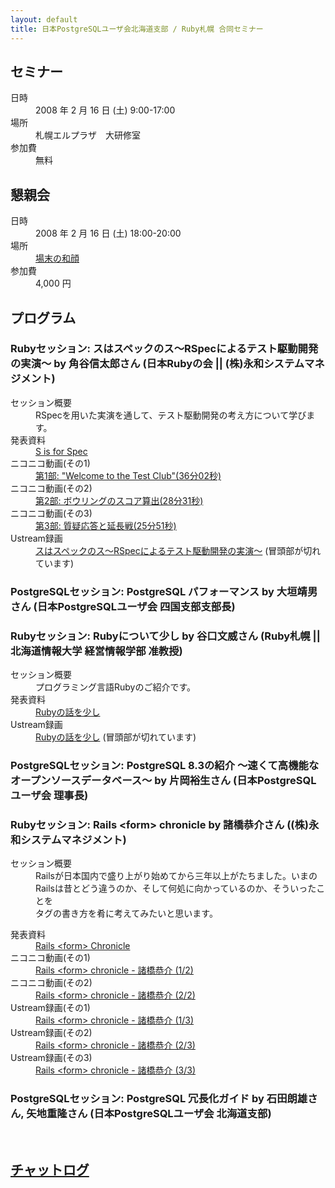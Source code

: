 ```yaml
---
layout: default
title: 日本PostgreSQLユーザ会北海道支部 / Ruby札幌 合同セミナー
---
```

<h2>セミナー</h2>
<dl>
<dt>日時</dt>
<dd> 2008 年 2 月 16 日 (土) 9:00-17:00
</dd>
<dt>場所</dt>
<dd> 札幌エルプラザ　大研修室
</dd>
<dt>参加費</dt>
<dd> 無料
</dd>
</dl>
<h2>懇親会</h2>
<dl>
<dt>日時</dt>
<dd> 2008 年 2 月 16 日 (土)  18:00-20:00
</dd>
<dt>場所</dt>
<dd> <a href="http://www.hotpepper.jp/A_20700/strJ000682820.html">場末の和顔</a>
</dd>
<dt>参加費</dt>
<dd> 4,000 円
</dd>
</dl>
<h2>プログラム</h2>
<h3>Rubyセッション: スはスペックのス～RSpecによるテスト駆動開発の実演～ by 角谷信太郎さん (日本Rubyの会 || (株)永和システムマネジメント)</h3>
<dl>
<dt>セッション概要 </dt>
<dd> RSpecを用いた実演を通して、テスト駆動開発の考え方について学びます。
</dd>
<dt>発表資料 </dt>
<dd> <a href="http://www.slideshare.net/kakutani/s-is-for-spec">S is for Spec</a>
</dd>
<dt>ニコニコ動画(その1)</dt>
<dd> <a href="http://www.nicovideo.jp/watch/sm2370458">第1部: "Welcome to the Test Club"(36分02秒)</a>
</dd>
<dt>ニコニコ動画(その2)</dt>
<dd> <a href="http://www.nicovideo.jp/watch/sm2370872">第2部: ボウリングのスコア算出(28分31秒)</a>
</dd>
<dt>ニコニコ動画(その3)</dt>
<dd> <a href="http://www.nicovideo.jp/watch/sm2371011">第3部: 質疑応答と延長戦(25分51秒)</a>
</dd>
<dt>Ustream録画 </dt>
<dd> <a href="http://www.ustream.tv/recorded/Bjffr4kzf5aUR.NaEx.xiDsSQAKU8kHf">スはスペックのス～RSpecによるテスト駆動開発の実演～</a> (冒頭部が切れています)
</dd>
</dl>
<h3>PostgreSQLセッション: PostgreSQL パフォーマンス by 大垣靖男さん (日本PostgreSQLユーザ会 四国支部支部長)</h3>
<h3>Rubyセッション: Rubyについて少し by 谷口文威さん (Ruby札幌 || 北海道情報大学 経営情報学部 准教授)</h3>
<dl>
<dt>セッション概要 </dt>
<dd> プログラミング言語Rubyのご紹介です。
</dd>
<dt>発表資料 </dt>
<dd> <a href="http://www.slideshare.net/noplans/ruby-270645?src=embed">Rubyの話を少し</a>
</dd>
<dt>Ustream録画 </dt>
<dd> <a href="http://www.ustream.tv/recorded/mwR8vpbf.OqJHS5tvBmDObF2pLttiKm7">Rubyの話を少し</a> (冒頭部が切れています)
</dd>
</dl>
<h3>PostgreSQLセッション: PostgreSQL 8.3の紹介 〜速くて高機能なオープンソースデータベース〜 by 片岡裕生さん (日本PostgreSQLユーザ会 理事長)</h3>
<h3>Rubyセッション: Rails &lt;form&gt; chronicle by 諸橋恭介さん ((株)永和システムマネジメント)</h3>
<dl>
<dt>セッション概要 </dt>
<dd> Railsが日本国内で盛り上がり始めてから三年以上がたちました。いまのRailsは昔とどう違うのか、そして何処に向かっているのか、そういったことを<form>タグの書き方を肴に考えてみたいと思います。
</dd>
<dt>発表資料 </dt>
<dd> <a href="http://www.slideshare.net/moro/rails-form-chronicle">Rails &lt;form&gt; Chronicle</a>
</dd>
<dt>ニコニコ動画(その1) </dt>
<dd> <a href="http://www.nicovideo.jp/watch/sm2378996">Rails &lt;form&gt; chronicle - 諸橋恭介 (1/2)</a>
</dd>
<dt>ニコニコ動画(その2) </dt>
<dd> <a href="http://www.nicovideo.jp/watch/sm2379204">Rails &lt;form&gt; chronicle - 諸橋恭介 (2/2)</a>
</dd>
<dt>Ustream録画(その1) </dt>
<dd> <a href="http://www.ustream.tv/recorded/SMiBZyeAAqNngEwIZnx.ZLmVyZs1EGo5">Rails &lt;form&gt; chronicle - 諸橋恭介 (1/3)</a>
</dd>
<dt>Ustream録画(その2) </dt>
<dd> <a href="http://www.ustream.tv/recorded/xc1,h2r6Ub196KkAVqhkug0gqQfvmN95">Rails &lt;form&gt; chronicle - 諸橋恭介 (2/3)</a>
</dd>
<dt>Ustream録画(その3) </dt>
<dd> <a href="http://www.ustream.tv/recorded/mXX3uPwEfW,VMhmCVhlVxw">Rails &lt;form&gt; chronicle - 諸橋恭介 (3/3)</a>
</dd>
</dl>
<h3>PostgreSQLセッション: PostgreSQL 冗長化ガイド by 石田朗雄さん, 矢地重隆さん (日本PostgreSQLユーザ会 北海道支部)</h3>
<p><br /></p>
<h2><a href="http://ruby-sapporo.org/irclog/irclog20080216.txt">チャットログ</a></h2>
